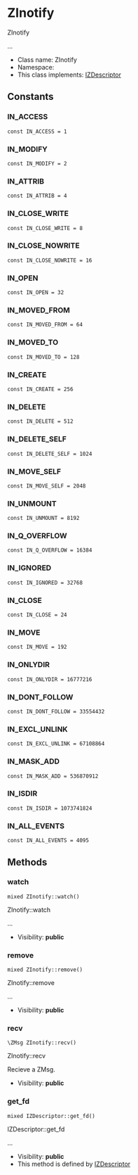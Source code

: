 ZInotify
===============

ZInotify

...


* Class name: ZInotify
* Namespace: 
* This class implements: [IZDescriptor](IZDescriptor.md)


Constants
----------


### IN_ACCESS

    const IN_ACCESS = 1





### IN_MODIFY

    const IN_MODIFY = 2





### IN_ATTRIB

    const IN_ATTRIB = 4





### IN_CLOSE_WRITE

    const IN_CLOSE_WRITE = 8





### IN_CLOSE_NOWRITE

    const IN_CLOSE_NOWRITE = 16





### IN_OPEN

    const IN_OPEN = 32





### IN_MOVED_FROM

    const IN_MOVED_FROM = 64





### IN_MOVED_TO

    const IN_MOVED_TO = 128





### IN_CREATE

    const IN_CREATE = 256





### IN_DELETE

    const IN_DELETE = 512





### IN_DELETE_SELF

    const IN_DELETE_SELF = 1024





### IN_MOVE_SELF

    const IN_MOVE_SELF = 2048





### IN_UNMOUNT

    const IN_UNMOUNT = 8192





### IN_Q_OVERFLOW

    const IN_Q_OVERFLOW = 16384





### IN_IGNORED

    const IN_IGNORED = 32768





### IN_CLOSE

    const IN_CLOSE = 24





### IN_MOVE

    const IN_MOVE = 192





### IN_ONLYDIR

    const IN_ONLYDIR = 16777216





### IN_DONT_FOLLOW

    const IN_DONT_FOLLOW = 33554432





### IN_EXCL_UNLINK

    const IN_EXCL_UNLINK = 67108864





### IN_MASK_ADD

    const IN_MASK_ADD = 536870912





### IN_ISDIR

    const IN_ISDIR = 1073741824





### IN_ALL_EVENTS

    const IN_ALL_EVENTS = 4095







Methods
-------


### watch

    mixed ZInotify::watch()

ZInotify::watch

...

* Visibility: **public**




### remove

    mixed ZInotify::remove()

ZInotify::remove

...

* Visibility: **public**




### recv

    \ZMsg ZInotify::recv()

ZInotify::recv

Recieve a ZMsg.

* Visibility: **public**




### get_fd

    mixed IZDescriptor::get_fd()

IZDescriptor::get_fd

...

* Visibility: **public**
* This method is defined by [IZDescriptor](IZDescriptor.md)



